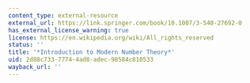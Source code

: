 ```yaml
---
content_type: external-resource
external_url: https://link.springer.com/book/10.1007/3-540-27692-0
has_external_license_warning: true
license: https://en.wikipedia.org/wiki/All_rights_reserved
status: ''
title: '*Introduction to Modern Number Theory*'
uid: 2d88c733-7774-4ad8-adec-98584c810533
wayback_url: ''
---
```

